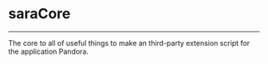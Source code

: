 # saraCore
---
The core to all of useful things to make an third-party extension script for the application Pandora.